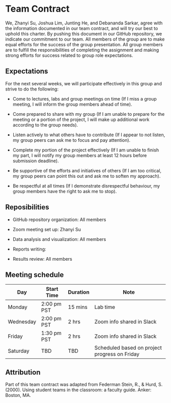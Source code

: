 # Team Contract

We, Zhanyi Su, Joshua Lim, Junting He, and Debananda Sarkar, agree with the information documented in our team contract, and will try our best to uphold this charter. By pushing this document in our GitHub repository, we indicate our commitment to our team. All members of the group are to make equal efforts for the success of the group presentation. All group members are to fulfill the responsibilities of completing the assignment and making strong efforts for success related to group role expectations.

## Expectations

For the next several weeks, we will participate effectively in this group and strive to do the following:

- Come to lectures, labs and group meetings on time (If I miss a group meeting, I will inform the group members ahead of time).

- Come prepared to share with my group (If I am unable to prepare for the meeting or a portion of the project, I will make up additional work according to the group needs).

- Listen actively to what others have to contribute (If I appear to not listen, my group peers can ask me to focus and pay attention).

- Complete my portion of the project effectively (If I am unable to finish my part, I will notify my group members at least 12 hours before submission deadline).

- Be supportive of the efforts and initiatives of others (If I am too critical, my group peers can point this out and ask me to soften my approach).

- Be respectful at all times (If I demonstrate disrespectful behaviour, my group members have the right to ask me to stop).

## Reposibilities

- GitHub repository organization: All members

- Zoom meeting set up: Zhanyi Su

- Data analysis and visualization: All members

- Reports writing:  

- Results review: All members

## Meeting schedule

| Day       | Start Time  | Duration | Note                                          |
|-----------|-------------|----------|-----------------------------------------------|
| Monday    | 2:00 pm PST | 15 mins  | Lab time                                      |
| Wednesday | 2:00 pm PST | 2 hrs    | Zoom info shared in Slack                     |
| Friday    | 1:30 pm PST | 2 hrs    | Zoom info shared in Slack                     |
| Saturday  | TBD         | TBD      | Scheduled based on project progress on Friday |

## Attribution

Part of this team contract was adapted from Federman Stein, R., & Hurd, S. (2000). Using student teams in the classroom: a faculty guide. Anker: Boston, MA.
